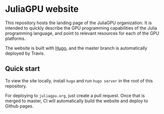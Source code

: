 # JuliaGPU website

This repository hosts the landing page of the JuliaGPU organization. It is intended to
quickly describe the GPU programming capabilities of the Julia programming language, and
point to relevant resources for each of the GPU platforms.

The website is built with [Hugo](https://gohugo.io/), and the master branch is automatically
deployed by Travis.


## Quick start

To view the site locally, install `hugo` and run `hugo server` in the root of this repository.

For deploying to `juliagpu.org`, just create a pull request. Once that is merged to master, CI will automatically build the website and deploy to Github pages.
